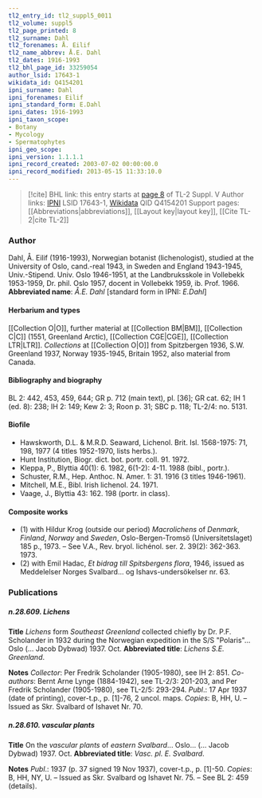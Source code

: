 ```yaml
---
tl2_entry_id: tl2_suppl5_0011
tl2_volume: suppl5
tl2_page_printed: 8
tl2_surname: Dahl
tl2_forenames: Å. Eilif
tl2_name_abbrev: Å.E. Dahl
tl2_dates: 1916-1993
tl2_bhl_page_id: 33259054
author_lsid: 17643-1
wikidata_id: Q4154201
ipni_surname: Dahl
ipni_forenames: Eilif
ipni_standard_form: E.Dahl
ipni_dates: 1916-1993
ipni_taxon_scope: 
- Botany
- Mycology
- Spermatophytes
ipni_geo_scope: 
ipni_version: 1.1.1.1
ipni_record_created: 2003-07-02 00:00:00.0
ipni_record_modified: 2013-05-15 11:33:10.0
---
```


> [!cite] BHL link: this entry starts at [page 8](https://www.biodiversitylibrary.org/page/33259054) of TL-2 Suppl. V
> Author links: [IPNI](https://www.ipni.org/a/17643-1) LSID 17643-1, [Wikidata](https://www.wikidata.org/wiki/Q4154201) QID Q4154201
> Support pages: [[Abbreviations|abbreviations]], [[Layout key|layout key]], [[Cite TL-2|cite TL-2]]

### Author

Dahl, Å. Eilif (1916-1993), Norwegian botanist (lichenologist), studied at the University of Oslo, cand.-real 1943, in Sweden and England 1943-1945, Univ.-Stipend. Univ. Oslo 1946-1951, at the Landbruksskole in Vollebekk 1953-1959, Dr. phil. Oslo 1957, docent in Vollebekk 1959, ib. Prof. 1966. 
**Abbreviated name**: *Å.E. Dahl* \[standard form in IPNI: *E.Dahl*\]

#### Herbarium and types

[[Collection O|O]], further material at [[Collection BM|BM]], [[Collection C|C]] (1551, Greenland Arctic), [[Collection CGE|CGE]], [[Collection LTR|LTR]]. *Collections* at [[Collection O|O]] from Spitzbergen 1936, S.W. Greenland 1937, Norway 1935-1945, Britain 1952, also material from Canada.

#### Bibliography and biography

BL 2: 442, 453, 459, 644; GR p. 712 (main text), pl. \[36\]; GR cat. 62; IH 1 (ed. 8): 238; IH 2: 149; Kew 2: 3; Roon p. 31; SBC p. 118; TL-2/4: no. 5131.

#### Biofile

- Hawskworth, D.L. & M.R.D. Seaward, Lichenol. Brit. Isl. 1568-1975: 71, 198, 1977 (4 titles 1952-1970, lists herbs.).
- Hunt Institution, Biogr. dict. bot. portr. coll. 91. 1972.
- Kleppa, P., Blyttia 40(1): 6. 1982, 6(1-2): 4-11. 1988 (bibl., portr.).
- Schuster, R.M., Hep. Anthoc. N. Amer. 1: 31. 1916 (3 titles 1946-1961).
- Mitchell, M.E., Bibl. Irish lichenol. 24. 1971.
- Vaage, J., Blyttia 43: 162. 198 (portr. in class).

#### Composite works

- (1) with Hildur Krog (outside our period) *Macrolichens* of *Denmark*, *Finland*, *Norway* and *Sweden*, Oslo-Bergen-Tromsö (Universitetslaget) 185 p., 1973. – See V.A., Rev. bryol. lichénol. ser. 2. 39(2): 362-363. 1973.
- (2) with Emil Hadac, *Et bidrag till Spitsbergens flora*, 1946, issued as Meddelelser Norges Svalbard... og Ishavs-undersökelser nr. 63.

### Publications

##### n.28.609. Lichens

**Title**
*Lichens* form *Southeast Greenland* collected chiefly by Dr. P.F. Scholander in 1932 during the Norwegian expedition in the S/S "Polaris"... Oslo (... Jacob Dybwad) 1937. Oct.
**Abbreviated title**: *Lichens S.E. Greenland*.

**Notes**
*Collector*: Per Fredrik Scholander (1905-1980), see IH 2: 851.
*Co-authors*: Bernt Arne Lynge (1884-1942), see TL-2/3: 201-203, and Per Fredrik Scholander (1905-1980), see TL-2/5: 293-294.
*Publ*.: 17 Apr 1937 (date of printing), cover-t.p., p. \[1\]-76, 2 uncol. maps. *Copies*: B, HH, U. – Issued as Skr. Svalbard of Ishavet Nr. 70.

##### n.28.610. vascular plants

**Title**
On the *vascular plants* of *eastern Svalbard*... Oslo... (... Jacob Dybwad) 1937. Oct.
**Abbreviated title**: *Vasc. pl. E. Svalbard*.

**Notes**
*Publ*.: 1937 (p. 37 signed 19 Nov 1937), cover-t.p., p. \[1\]-50. *Copies*: B, HH, NY, U. – Issued as Skr. Svalbard og Ishavet Nr. 75. – See BL 2: 459 (details).

